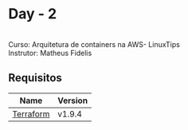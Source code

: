 # Day - 2 
<br/>
Curso: Arquitetura de containers na AWS-  LinuxTips
<br/>
Instrutor: Matheus Fidelis

<br/>

## Requisitos

| Name | Version |
|------|---------|
| <a name="Terraform"></a> [Terraform](#terraform\_terraform) | v1.9.4  |
